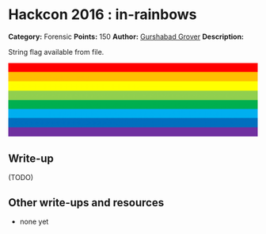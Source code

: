 # Hackcon 2016 : in-rainbows

**Category:** Forensic
**Points:** 150 
**Author:** [Gurshabad Grover](https://github.com/gurshabad)
**Description:**

String flag available from file.

![level.png](level.png?raw=true)

## Write-up

(TODO)

## Other write-ups and resources

* none yet

